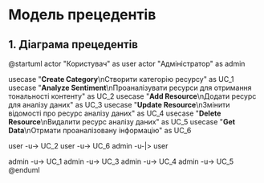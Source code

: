 # Модель прецедентів

## 1. Діаграма прецедентів

@startuml
  actor "Користувач" as user
  actor "Адміністратор" as admin

  usecase "<b>Create Category</b>\nСтворити категорію ресурсу" as UC_1
  usecase "<b>Analyze Sentiment</b>\nПроаналізувати ресурси для отримання тональності контенту" as UC_2
  usecase "<b>Add Resource</b>\nДодати ресурс для аналізу даних" as UC_3
  usecase "<b>Update Resource</b>\nЗмінити відомості про ресурс аналізу даних" as UC_4
  usecase "<b>Delete Resource</b>\nВидалити ресурс аналізу даних" as UC_5
  usecase "<b>Get Data</b>\nОтрмати проаналізовану інформацію" as UC_6

  user -u-> UC_2
  user -u-> UC_6
  admin -u-|> user

  admin -u-> UC_1
  admin -u-> UC_3
  admin -u-> UC_4
  admin -u-> UC_5
@enduml
